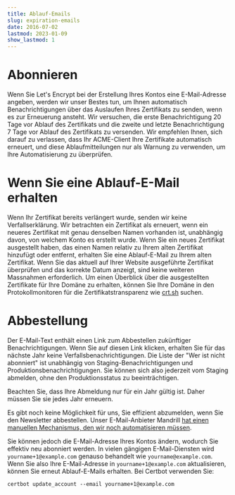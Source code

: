 ```yaml
---
title: Ablauf-Emails
slug: expiration-emails
date: 2016-07-02
lastmod: 2023-01-09
show_lastmod: 1
---
```



# Abonnieren

Wenn Sie Let's Encrypt bei der Erstellung Ihres Kontos eine E-Mail-Adresse angeben, werden wir unser Bestes tun, um Ihnen automatisch Benachrichtigungen über das Auslaufen Ihres Zertifikats zu senden, wenn es zur Erneuerung ansteht. Wir versuchen, die erste Benachrichtigung 20 Tage vor Ablauf des Zertifikats und die zweite und letzte Benachrichtigung 7 Tage vor Ablauf des Zertifikats zu versenden. Wir empfehlen Ihnen, sich darauf zu verlassen, dass Ihr ACME-Client Ihre Zertifikate automatisch erneuert, und diese Ablaufmitteilungen nur als Warnung zu verwenden, um Ihre Automatisierung zu überprüfen.

# Wenn Sie eine Ablauf-E-Mail erhalten

Wenn Ihr Zertifikat bereits verlängert wurde, senden wir keine Verfallserklärung. Wir betrachten ein Zertifikat als erneuert, wenn ein neueres Zertifikat mit genau denselben Namen vorhanden ist, unabhängig davon, von welchem Konto es erstellt wurde. Wenn Sie ein neues Zertifikat ausgestellt haben, das einen Namen relativ zu Ihrem alten Zertifikat hinzufügt oder entfernt, erhalten Sie eine Ablauf-E-Mail zu Ihrem alten Zertifikat. Wenn Sie das aktuell auf Ihrer Website ausgeführte Zertifikat überprüfen und das korrekte Datum anzeigt, sind keine weiteren Massnahmen erforderlich. Um einen Überblick über die ausgestellten Zertifikate für Ihre Domäne zu erhalten, können Sie Ihre Domäne in den Protokollmonitoren für die Zertifikatstransparenz wie [crt.sh](https://crt.sh/) suchen.

# Abbestellung

Der E-Mail-Text enthält einen Link zum Abbestellen zukünftiger Benachrichtigungen. Wenn Sie auf diesen Link klicken, erhalten Sie für das nächste Jahr keine Verfallsbenachrichtigungen. Die Liste der "Wer ist nicht abonniert" ist unabhängig von Staging-Benachrichtigungen und Produktionsbenachrichtigungen. Sie können sich also jederzeit vom Staging abmelden, ohne den Produktionsstatus zu beeinträchtigen.

Beachten Sie, dass Ihre Abmeldung nur für ein Jahr gültig ist. Daher müssen Sie sie jedes Jahr erneuern.

Es gibt noch keine Möglichkeit für uns, Sie effizient abzumelden, wenn Sie den Newsletter abbestellen. Unser E-Mail-Anbieter Mandrill [hat einen manuellen Mechanismus, den wir noch automatisieren müssen](https://mandrill.zendesk.com/hc/en-us/articles/360039299913).

Sie können jedoch die E-Mail-Adresse Ihres Kontos ändern, wodurch Sie effektiv neu abonniert werden. In vielen gängigen E-Mail-Diensten wird `yourname+1@example.com` genauso behandelt wie `yourname@example.com`. Wenn Sie also Ihre E-Mail-Adresse in `yourname+1@example.com` aktualisieren, können Sie erneut Ablauf-E-Mails erhalten. Bei Certbot verwenden Sie:

`certbot update_account --email yourname+1@example.com`
